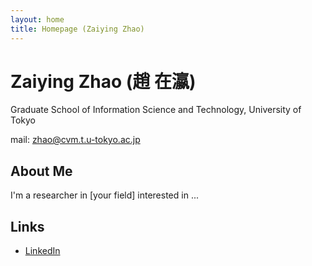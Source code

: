 ```yaml
---
layout: home
title: Homepage (Zaiying Zhao)
---
```


# Zaiying Zhao (趙 在瀛)
Graduate School of Information Science and Technology, University of Tokyo

mail: zhao@cvm.t.u-tokyo.ac.jp

<!-- ![Your photo](assets/images/yourphoto.jpg) -->

## About Me

I'm a researcher in [your field] interested in ...

## Links
<!-- - [Google Scholar](https://scholar.google.com/) -->
<!-- - [GitHub](https://github.com/yourname) -->
- [LinkedIn](https://www.linkedin.com/in/zaiyingzhao/)